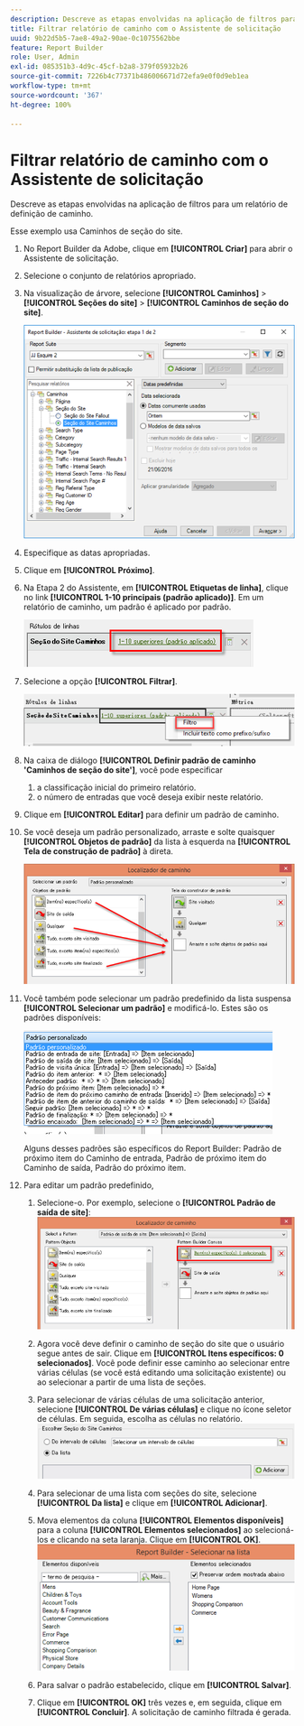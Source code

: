 ```yaml
---
description: Descreve as etapas envolvidas na aplicação de filtros para um relatório de definição de caminho.
title: Filtrar relatório de caminho com o Assistente de solicitação
uuid: 9b22d5b5-7ae8-49a2-90ae-0c1075562bbe
feature: Report Builder
role: User, Admin
exl-id: 085351b3-4d9c-45cf-b2a8-379f05932b26
source-git-commit: 7226b4c77371b486006671d72efa9e0f0d9eb1ea
workflow-type: tm+mt
source-wordcount: '367'
ht-degree: 100%

---
```


# Filtrar relatório de caminho com o Assistente de solicitação

Descreve as etapas envolvidas na aplicação de filtros para um relatório de definição de caminho.

Esse exemplo usa Caminhos de seção do site.

1. No Report Builder da Adobe, clique em **[!UICONTROL Criar]** para abrir o Assistente de solicitação.
1. Selecione o conjunto de relatórios apropriado.
1. Na visualização de árvore, selecione **[!UICONTROL Caminhos]** > **[!UICONTROL Seções do site]** > **[!UICONTROL Caminhos de seção do site]**.

   ![](assets/site_section_path_1.png)

1. Especifique as datas apropriadas.
1. Clique em **[!UICONTROL Próximo]**.
1. Na Etapa 2 do Assistente, em **[!UICONTROL Etiquetas de linha]**, clique no link **[!UICONTROL 1-10 principais (padrão aplicado)]**. Em um relatório de caminho, um padrão é aplicado por padrão.

   ![](assets/site_section_path_2.png)

1. Selecione a opção **[!UICONTROL Filtrar]**.

   ![](assets/filter_option.png)

1. Na caixa de diálogo **[!UICONTROL Definir padrão de caminho &#39;Caminhos de seção do site&#39;]**, você pode especificar
   1. a classificação inicial do primeiro relatório.
   1. o número de entradas que você deseja exibir neste relatório.
1. Clique em **[!UICONTROL Editar]** para definir um padrão de caminho.
1. Se você deseja um padrão personalizado, arraste e solte quaisquer **[!UICONTROL Objetos de padrão]** da lista à esquerda na **[!UICONTROL Tela de construção de padrão]** à direta.

   ![](assets/custom_pattern.png)

1. Você também pode selecionar um padrão predefinido da lista suspensa **[!UICONTROL Selecionar um padrão]** e modificá-lo. Estes são os padrões disponíveis:

   ![](assets/select_a_pattern.png)

   Alguns desses padrões são específicos do Report Builder: Padrão de próximo item do Caminho de entrada, Padrão de próximo item do Caminho de saída, Padrão do próximo item.
1. Para editar um padrão predefinido,
   1. Selecione-o. Por exemplo, selecione o **[!UICONTROL Padrão de saída de site]**: ![](assets/exited_site_pattern.png)

   1. Agora você deve definir o caminho de seção do site que o usuário segue antes de sair. Clique em **[!UICONTROL Itens específicos: 0 selecionados]**. Você pode definir esse caminho ao selecionar entre várias células (se você está editando uma solicitação existente) ou ao selecionar a partir de uma lista de seções.
   1. Para selecionar de várias células de uma solicitação anterior, selecione **[!UICONTROL De várias células]** e clique no ícone seletor de células. Em seguida, escolha as células no relatório. ![](assets/choose_site_section_paths.png)

   1. Para selecionar de uma lista com seções do site, selecione **[!UICONTROL Da lista]** e clique em **[!UICONTROL Adicionar]**.
   1. Mova elementos da coluna **[!UICONTROL Elementos disponíveis]** para a coluna **[!UICONTROL Elementos selecionados]** ao selecioná-los e clicando na seta laranja. Clique em **[!UICONTROL OK]**. ![](assets/move_site_section_elements.png)

   1. Para salvar o padrão estabelecido, clique em **[!UICONTROL Salvar]**.
   1. Clique em **[!UICONTROL OK]** três vezes e, em seguida, clique em **[!UICONTROL Concluir]**. A solicitação de caminho filtrada é gerada.
